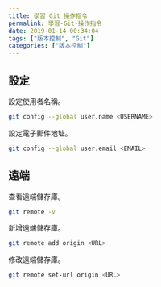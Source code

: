 ```yaml
---
title: 學習 Git 操作指令
permalink: 學習-Git-操作指令
date: 2019-01-14 00:34:04
tags: ["版本控制", "Git"]
categories: ["版本控制"]
---
```


## 設定

設定使用者名稱。

```BASH
git config --global user.name <USERNAME>
```

設定電子郵件地址。

```BASH
git config --global user.email <EMAIL>
```

## 遠端

查看遠端儲存庫。

```BASH
git remote -v
```

新增遠端儲存庫。

```BASH
git remote add origin <URL>
```

修改遠端儲存庫。

```BASH
git remote set-url origin <URL>
```
